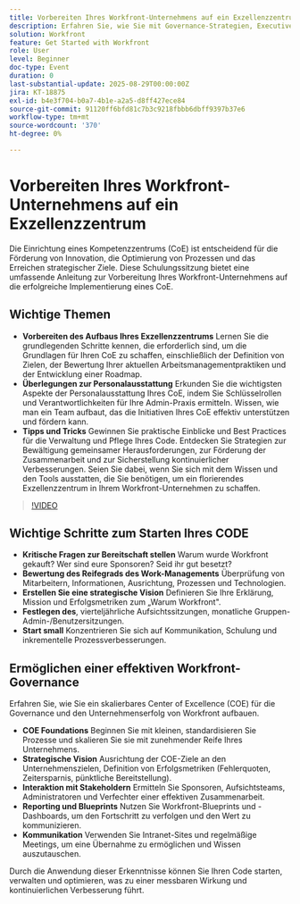```yaml
---
title: Vorbereiten Ihres Workfront-Unternehmens auf ein Exzellenzzentrum
description: Erfahren Sie, wie Sie mit Governance-Strategien, Executive Sponsoring und Best Practices ein Workfront Center of Excellence starten und skalieren.
solution: Workfront
feature: Get Started with Workfront
role: User
level: Beginner
doc-type: Event
duration: 0
last-substantial-update: 2025-08-29T00:00:00Z
jira: KT-18875
exl-id: b4e3f704-b0a7-4b1e-a2a5-d8ff427ece84
source-git-commit: 91120ff6bfd81c7b3c9218fbbb6dbff9397b37e6
workflow-type: tm+mt
source-wordcount: '370'
ht-degree: 0%

---
```


# Vorbereiten Ihres Workfront-Unternehmens auf ein Exzellenzzentrum

Die Einrichtung eines Kompetenzzentrums (CoE) ist entscheidend für die Förderung von Innovation, die Optimierung von Prozessen und das Erreichen strategischer Ziele. Diese Schulungssitzung bietet eine umfassende Anleitung zur Vorbereitung Ihres Workfront-Unternehmens auf die erfolgreiche Implementierung eines CoE.

## Wichtige Themen

* **Vorbereiten des Aufbaus Ihres Exzellenzzentrums** Lernen Sie die grundlegenden Schritte kennen, die erforderlich sind, um die Grundlagen für Ihren CoE zu schaffen, einschließlich der Definition von Zielen, der Bewertung Ihrer aktuellen Arbeitsmanagementpraktiken und der Entwicklung einer Roadmap.
* **Überlegungen zur Personalausstattung** Erkunden Sie die wichtigsten Aspekte der Personalausstattung Ihres CoE, indem Sie Schlüsselrollen und Verantwortlichkeiten für Ihre Admin-Praxis ermitteln. Wissen, wie man ein Team aufbaut, das die Initiativen Ihres CoE effektiv unterstützen und fördern kann.
* **Tipps und Tricks** Gewinnen Sie praktische Einblicke und Best Practices für die Verwaltung und Pflege Ihres Code. Entdecken Sie Strategien zur Bewältigung gemeinsamer Herausforderungen, zur Förderung der Zusammenarbeit und zur Sicherstellung kontinuierlicher Verbesserungen. Seien Sie dabei, wenn Sie sich mit dem Wissen und den Tools ausstatten, die Sie benötigen, um ein florierendes Exzellenzzentrum in Ihrem Workfront-Unternehmen zu schaffen.

>[!VIDEO](https://video.tv.adobe.com/v/3471495/?learn=on&enablevpops)

## Wichtige Schritte zum Starten Ihres CODE

* **Kritische Fragen zur Bereitschaft stellen** Warum wurde Workfront gekauft? Wer sind eure Sponsoren? Seid ihr gut besetzt?
* **Bewertung des Reifegrads des Work-Managements** Überprüfung von Mitarbeitern, Informationen, Ausrichtung, Prozessen und Technologien.
* **Erstellen Sie eine strategische Vision** Definieren Sie Ihre Erklärung, Mission und Erfolgsmetriken zum „Warum Workfront&quot;.
* **Festlegen des**, vierteljährliche Aufsichtssitzungen, monatliche Gruppen-Admin-/Benutzersitzungen.
* **Start small** Konzentrieren Sie sich auf Kommunikation, Schulung und inkrementelle Prozessverbesserungen.

## Ermöglichen einer effektiven Workfront-Governance

Erfahren Sie, wie Sie ein skalierbares Center of Excellence (COE) für die Governance und den Unternehmenserfolg von Workfront aufbauen.

* **COE Foundations** Beginnen Sie mit kleinen, standardisieren Sie Prozesse und skalieren Sie sie mit zunehmender Reife Ihres Unternehmens.
* **Strategische Vision** Ausrichtung der COE-Ziele an den Unternehmenszielen, Definition von Erfolgsmetriken (Fehlerquoten, Zeitersparnis, pünktliche Bereitstellung).
* **Interaktion mit Stakeholdern** Ermitteln Sie Sponsoren, Aufsichtsteams, Administratoren und Verfechter einer effektiven Zusammenarbeit.
* **Reporting und Blueprints** Nutzen Sie Workfront-Blueprints und -Dashboards, um den Fortschritt zu verfolgen und den Wert zu kommunizieren.
* **Kommunikation** Verwenden Sie Intranet-Sites und regelmäßige Meetings, um eine Übernahme zu ermöglichen und Wissen auszutauschen.

Durch die Anwendung dieser Erkenntnisse können Sie Ihren Code starten, verwalten und optimieren, was zu einer messbaren Wirkung und kontinuierlichen Verbesserung führt.
